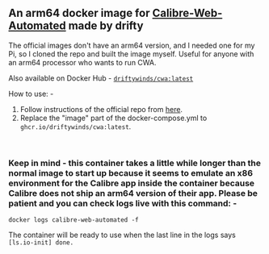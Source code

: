 ## An arm64 docker image for [Calibre-Web-Automated](https://github.com/crocodilestick/Calibre-Web-Automated) made by drifty

The official images don't have an arm64 version, and I needed one for my Pi, so I cloned the repo and built the image myself. Useful for anyone with an arm64 processor who wants to run CWA. 

Also available on Docker Hub - [```driftywinds/cwa:latest```](https://hub.docker.com/repository/docker/driftywinds/cwa/general)

How to use: - 

1. Follow instructions of the official repo from [here](https://github.com/crocodilestick/Calibre-Web-Automated?tab=readme-ov-file#using-docker-compose-recommended).
2. Replace the "image" part of the docker-compose.yml to ```ghcr.io/driftywinds/cwa:latest```.

<br>

### Keep in mind - this container takes a little while longer than the normal image to start up because it seems to emulate an x86 environment for the Calibre app inside the container because Calibre does not ship an arm64 version of their app. Please be patient and you can check logs live with this command: - 
```
docker logs calibre-web-automated -f
```
The container will be ready to use when the last line in the logs says ```[ls.io-init] done.```
